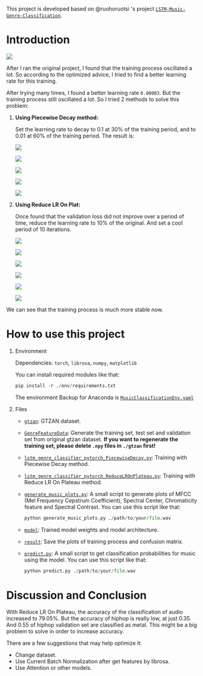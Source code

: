 This project is developed based on @ruohoruotsi 's project [`LSTM-Music-Genre-Classification`](https://github.com/ruohoruotsi/LSTM-Music-Genre-Classification).

# Introduction

![](./model/model.png)

After I ran the original project, I found that the training process oscillated a lot. So according to the optimized advice, I tried to find a better learning rate for this training.

After trying many times, I found a better learning rate `0.00003`. But the training process still oscillated a lot. So I tried 2 methods to solve this problem:

1. **Using Piecewise Decay method:**

    Set the learning rate to decay to 0.1 at 30% of the training period, and to 0.01 at 60% of the training period. The result is:

    ![](./result/PiecewiseDecay/graph_train_loss.png)

    ![](./result/PiecewiseDecay/graph_train_accuracy.png)

    ![](./result/PiecewiseDecay/graph_val_loss.png)

    ![](./result/PiecewiseDecay/graph_val_accuracy.png)

    ![](./result/PiecewiseDecay/confusion_mat.png)


2. **Using Reduce LR On Plat:**

    Once found that the validation loss did not improve over a period of time, reduce the learning rate to 10% of the original. And set a cool period of 10 iterations.

    ![](./result/ReduceLROnPlateau/graph_train_loss.png)

    ![](./result/ReduceLROnPlateau/graph_train_accuracy.png)

    ![](./result/ReduceLROnPlateau/graph_val_loss.png)

    ![](./result/ReduceLROnPlateau/graph_val_accuracy.png)

    ![](./result/ReduceLROnPlateau/graph_lr.png)

    ![](./result/ReduceLROnPlateau/confusion_mat.png)

We can see that the training process is much more stable now.

# How to use this project

1. Environment

    Dependencies: `torch`, `librosa`, `numpy`, `matplotlib`

    You can install required modules like that:

    ```python
    pip install -r ./env/requirements.txt
    ```

    The environment Backup for Anaconda is [`MusicClassificationEnv.yaml`](./MusicClassificationEnv.yaml)

2. Files

    * [`gtzan`](./gtzan/): GTZAN dataset.

    * [`GenreFeatureData`](./GenreFeatureData.py): Generate the training set, test set and validation set from original gtzan dataset. **If you want to regenerate the training set, please delete `.npy` files in `./gtzan` first!**

    * [`lstm_genre_classifier_pytorch_PiecewiseDecay.py`](./lstm_genre_classifier_pytorch_PiecewiseDecay.py): Training with Piecewise Decay method.

    * [`lstm_genre_classifier_pytorch_ReduceLROnPlateau.py`](./lstm_genre_classifier_pytorch_ReduceLROnPlateau.py): Training with Reduce LR On Plateau method.

    * [`generate_music_plots.py`](./generate_music_plots.py): A small script to generate plots of MFCC (Mel Frequency Cepstrum Coefficient), Spectral Center, Chromaticity feature and Spectral Contrast. You can use this script like that:

        ```python
        python generate_music_plots.py ./path/to/your/file.wav
        ```

    * [`model`](./model/): Trained model weights and model architecture.

    * [`result`](./result/): Save the plots of training process and confusion matrix.

    * [`predict.py`](./predict.py): A small script to get classification probabilities for music using the model. You can use this script like that:

        ```python
        python predict.py ./path/to/your/file.wav
        ```

# Discussion and Conclusion

With Reduce LR On Plateau, the accuracy of the classification of audio increased to 79.05%. But the accuracy of hiphop is really low, at just 0.35. And 0.55 of hiphop validation set are classified as metal. This might be a big problem to solve in order to increase accuracy.

There are a few suggestions that may help optimize it:

* Change dataset.
* Use Current Batch Normalization after get features by librosa.
* Use Attention or other models.
